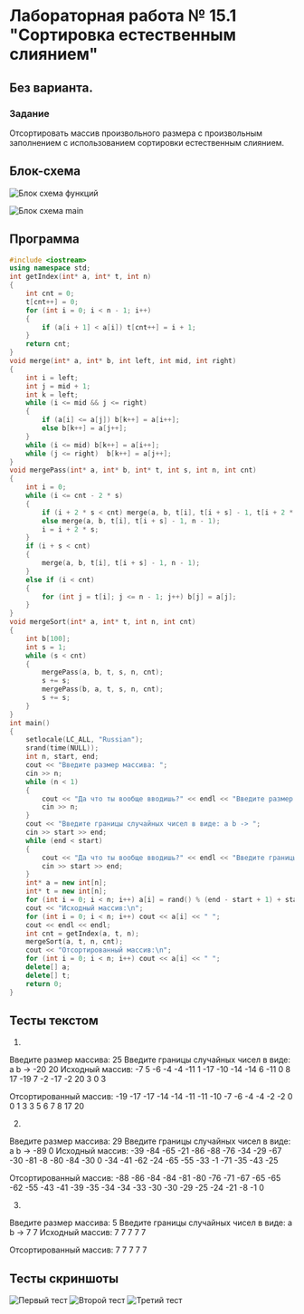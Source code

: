 # Лабораторная работа № 15.1 "Сортировка естественным слиянием"

## Без варианта.

### Задание

Отсортировать массив произвольного размера с произвольным заполнением с использованием сортировки естественным слиянием.

## Блок-схема

![Блок схема функций](https://github.com/Fedor0000/TheUltimateFolder/blob/main/Sem_2/Labs/15.1/jpeg's/15.1_functions.jpg)

![Блок схема main](https://github.com/Fedor0000/TheUltimateFolder/blob/main/Sem_2/Labs/15.1/jpeg's/15.1_main.jpg)

## Программа

```cpp
#include <iostream>
using namespace std;
int getIndex(int* a, int* t, int n)
{
    int cnt = 0;
    t[cnt++] = 0;
    for (int i = 0; i < n - 1; i++)
    {
        if (a[i + 1] < a[i]) t[cnt++] = i + 1;
    }
    return cnt;
}
void merge(int* a, int* b, int left, int mid, int right)
{
    int i = left;
    int j = mid + 1;
    int k = left;
    while (i <= mid && j <= right)
    {
        if (a[i] <= a[j]) b[k++] = a[i++];
        else b[k++] = a[j++];
    }
    while (i <= mid) b[k++] = a[i++];
    while (j <= right)	b[k++] = a[j++];
}
void mergePass(int* a, int* b, int* t, int s, int n, int cnt)
{
    int i = 0;
    while (i <= cnt - 2 * s)
    {
        if (i + 2 * s < cnt) merge(a, b, t[i], t[i + s] - 1, t[i + 2 * s] - 1);
        else merge(a, b, t[i], t[i + s] - 1, n - 1);
        i = i + 2 * s;
    }
    if (i + s < cnt)
    {
        merge(a, b, t[i], t[i + s] - 1, n - 1);
    }
    else if (i < cnt)
    {
        for (int j = t[i]; j <= n - 1; j++) b[j] = a[j];
    }
}
void mergeSort(int* a, int* t, int n, int cnt)
{
    int b[100];
    int s = 1;
    while (s < cnt)
    {
        mergePass(a, b, t, s, n, cnt);
        s += s;
        mergePass(b, a, t, s, n, cnt);
        s += s;
    }
}
int main()
{
    setlocale(LC_ALL, "Russian");
    srand(time(NULL));
    int n, start, end;
    cout << "Введите размер массива: ";
    cin >> n;
    while (n < 1)
    {
        cout << "Да что ты вообще вводишь?" << endl << "Введите размер массива: ";
        cin >> n;
    }
    cout << "Введите границы случайных чисел в виде: a b -> ";
    cin >> start >> end;
    while (end < start)
    {
        cout << "Да что ты вообще вводишь?" << endl << "Введите границы случайных чисел в виде: a b -> ";
        cin >> start >> end;
    }
    int* a = new int[n];
    int* t = new int[n];
    for (int i = 0; i < n; i++) a[i] = rand() % (end - start + 1) + start;
    cout << "Исходный массив:\n";
    for (int i = 0; i < n; i++) cout << a[i] << " ";
    cout << endl << endl;
    int cnt = getIndex(a, t, n);
    mergeSort(a, t, n, cnt);
    cout << "Отсортированный массив:\n";
    for (int i = 0; i < n; i++) cout << a[i] << " ";
    delete[] a;
    delete[] t;
    return 0;
}
```

## Тесты текстом

1)
Введите размер массива: 25
Введите границы случайных чисел в виде: a b -> -20 20
Исходный массив:
-7 5 -6 -4 -4 -11 1 -17 -10 -14 -14 6 -11 0 8 17 -19 7 -2 -17 -2 20 3 0 3

Отсортированный массив:
-19 -17 -17 -14 -14 -11 -11 -10 -7 -6 -4 -4 -2 -2 0 0 1 3 3 5 6 7 8 17 20


2)
Введите размер массива: 29
Введите границы случайных чисел в виде: a b -> -89 0
Исходный массив:
-39 -84 -65 -21 -86 -88 -76 -34 -29 -67 -30 -81 -8 -80 -84 -30 0 -34 -41 -62 -24 -65 -55 -33 -1 -71 -35 -43 -25

Отсортированный массив:
-88 -86 -84 -84 -81 -80 -76 -71 -67 -65 -65 -62 -55 -43 -41 -39 -35 -34 -34 -33 -30 -30 -29 -25 -24 -21 -8 -1 0


3)
Введите размер массива: 5
Введите границы случайных чисел в виде: a b -> 7 7
Исходный массив:
7 7 7 7 7

Отсортированный массив:
7 7 7 7 7


## Тесты скриншоты

![Первый тест](https://github.com/Fedor0000/TheUltimateFolder/blob/main/Sem_2/Labs/15.1/screen/1.png)
![Второй тест](https://github.com/Fedor0000/TheUltimateFolder/blob/main/Sem_2/Labs/15.1/screen/2.png)
![Третий тест](https://github.com/Fedor0000/TheUltimateFolder/blob/main/Sem_2/Labs/15.1/screen/3.png)
